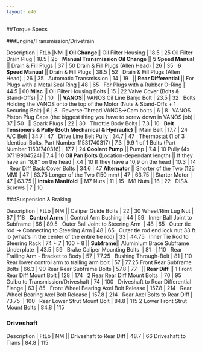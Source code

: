 ```yaml
---
layout: e46
---
```



##Torque Specs


###Engine/Transmission/Drivetrain

Description | FtLb |NM
||
**Oil Change**||
Oil Filter Housing | 18.5 | 25
Oil Filter Drain Plug | 18.5 | 25  
**Manual Transmission Oil Change** ||
**5 Speed Manual** ||
Drain & Fill Plugs | 37 | 50
Drain & Fill Plugs (Allen Head) | 26 | 35  
**6 Speed Manual** ||
Drain & Fill Plugs | 38.5 | 52  
Drain & Fill Plugs (Allen Head) | 26 | 35  
Automatic Transmission | 14 | 19  
||
**Rear Differential** ||
For Plugs with a Metal Seal Ring | 48  | 65  
For Plugs with a Rubber O-Ring | 44.5  | 60
**Misc** ||
Oil Filter Housing Bolts | 15  | 22
Valve Cover (Bolts & Stand-Offs) | 7  | 10  
||
**VANOS**||
VANOS Oil Line Banjo Bolt | 23.5  | 32  
Bolts Holding the VANOS onto the top of the Motor (Nuts & Stand-Offs + 1 Securing Bolt) | 6  | 8  
Reverse-Thread VANOS->Cam bolts | 6  | 8  
VANOS Piston Plug Caps (the biggest thing you have to screw down in VANOS job) | 37  | 50  
||
Spark Plugs | 22  | 30  
Throttle Body Bolts | 7.3  | 10  
**Belt Tensioners & Pully (Both Mechanical & Hydraulic)** ||
Main Belt | 17.7 | 24  
A/C Belt | 34.7 | 47  
Drive Line Belt Pully | 34.7 | 47  
Thermostat (1 of 3 Identical Bolts, Part Number 11531740317) | 7.3 | 9.9
1 of 1 Bolts (Part Number 11531740316) | 17.7 | 24
**Coolant Pump** ||
Pump | 7.4 | 10
Pully (4x 07119904524) | 7.4 | 10
**Oil Pan Bolts** (Location-dependant length) ||
If they have an "8,8" on the head | 7.4 | 10
If they have a 10,9 on the head | 10.3 | 14  
Rear Diff Back Cover Bolts | 34.6 | 47
**Alternator** ||
Shorter of the Two (125 MM) | 47 | 63.75
Longer of the Two (150 mm) | 47 | 63.75
||
Starter Motor | 47 | 63.75
||
**Intake Manifold** ||
M7 Nuts | 11 | 15  
M8 Nuts | 16 | 22  
DISA Screws | 7 | 10  


###Suspension & Braking

Description | FtLb | NM
||
Caliper Guide Bolts | 22 | 30
Wheel/Rim Lug Nut | 87 | 118  
**Control Arms** ||
Control Arm Bushing | 44  | 59  
Inner Ball Joint to Subframe | 66 | 89.5  
Outer Ball Joint to Steering Arm  | 48 | 65  
Outer tie rod -> Connecting to Steering Arm | 48  | 65  
Outer tie rod end lock nut 33 ft lb (what's in the center of the entire tie rod) | 33 | 44.75  
Inner Tie Rod to Steering Rack | 74 + 7 | 100 + 8
||
**Subframe**||
Aluminium Brace Subframe Underplate  | 43.5 | 59  
Brake Caliper Mounting Bolts  | 81   | 110  
Rear Trailing Arm - Bracket to Body | 57  | 77.25  
Bushing Through-Bolt | 81 | 110  
Rear lower control arm to trailing arm bolt | 57  | 77.25
Front Rear Subframe Bolts | 66.3 | 90
Rear Rear Subframe Bolts | 57.8 | 77  
||
**Rear Diff** ||
1 Front Rear Diff Mount Bolt | 128  | 174  
2 Rear Rear Diff Mount Bolts  | 70 | 95  
Guibo to Transmission/Driveshaft | 74 | 100  
Driveshaft to Rear Differential Flange | 63 | 85  
Front Wheel Bearing Axel Bolt Release | 157.8 | 214  
Rear Wheel Bearing Axel Bolt Release | 157.8 | 214  
Rear Axel Bolts to Rear Diff | 73.75  | 100  
Rear Lower Strut Mount Bolt | 84.8 | 115
2 Lower Front Strut Mount Bolts | 84.8 | 115


### Driveshaft

Description | FtLb | NM
||
Driveshaft to Rear Diff | 48.7 | 66
Driveshaft to Trans | 84.8 | 115
